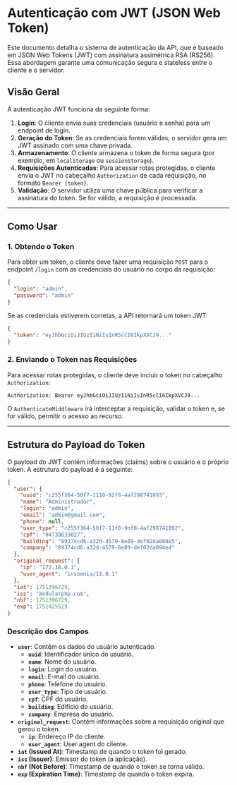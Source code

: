 # Autenticação com JWT (JSON Web Token)

Este documento detalha o sistema de autenticação da API, que é baseado em JSON Web Tokens (JWT) com assinatura assimétrica RSA (RS256). Essa abordagem garante uma comunicação segura e stateless entre o cliente e o servidor.

## Visão Geral

A autenticação JWT funciona da seguinte forma:

1.  **Login**: O cliente envia suas credenciais (usuário e senha) para um endpoint de login.
2.  **Geração do Token**: Se as credenciais forem válidas, o servidor gera um JWT assinado com uma chave privada.
3.  **Armazenamento**: O cliente armazena o token de forma segura (por exemplo, em `localStorage` ou `sessionStorage`).
4.  **Requisições Autenticadas**: Para acessar rotas protegidas, o cliente envia o JWT no cabeçalho `Authorization` de cada requisição, no formato `Bearer {token}`.
5.  **Validação**: O servidor utiliza uma chave pública para verificar a assinatura do token. Se for válido, a requisição é processada.

---

## Como Usar

### 1. Obtendo o Token

Para obter um token, o cliente deve fazer uma requisição `POST` para o endpoint `/login` com as credenciais do usuário no corpo da requisição:

```json
{
  "login": "admin",
  "password": "admin"
}
```

Se as credenciais estiverem corretas, a API retornará um token JWT:

```json
{
  "token": "eyJhbGciOiJIUzI1NiIsInR5cCI6IkpXVCJ9..."
}
```

### 2. Enviando o Token nas Requisições

Para acessar rotas protegidas, o cliente deve incluir o token no cabeçalho `Authorization`:

```
Authorization: Bearer eyJhbGciOiJIUzI1NiIsInR5cCI6IkpXVCJ9...
```

O `AuthenticateMiddleware` irá interceptar a requisição, validar o token e, se for válido, permitir o acesso ao recurso.

---

## Estrutura do Payload do Token

O payload do JWT contém informações (claims) sobre o usuário e o próprio token. A estrutura do payload é a seguinte:

```json
{
  "user": {
    "uuid": "c255f364-50f7-1110-92f8-4af298741893",
    "name": "Administrador",
    "login": "admin",
    "email": "admin@gmail.com",
    "phone": null,
    "user_type": "c255f364-50f7-11f0-9nf8-4af298741892",
    "cpf": "04739633027",
    "building": "89374cd6-a32d-4579-8e89-def02da000e5",
    "company": "89374cd6-a32d-4579-8e89-def02da094e4"
  },
  "original_request": {
    "ip": "172.18.0.1",
    "user_agent": "insomnia/11.0.1"
  },
  "iat": 1751396729,
  "iss": "modularphp.com",
  "nbf": 1751396729,
  "exp": 1751425529
}
```

### Descrição dos Campos

-   **`user`**: Contém os dados do usuário autenticado.
    -   **`uuid`**: Identificador único do usuário.
    -   **`name`**: Nome do usuário.
    -   **`login`**: Login do usuário.
    -   **`email`**: E-mail do usuário.
    -   **`phone`**: Telefone do usuário.
    -   **`user_type`**: Tipo de usuário.
    -   **`cpf`**: CPF do usuário.
    -   **`building`**: Edifício do usuário.
    -   **`company`**: Empresa do usuário.
-   **`original_request`**: Contém informações sobre a requisição original que gerou o token.
    -   **`ip`**: Endereço IP do cliente.
    -   **`user_agent`**: User agent do cliente.
-   **`iat` (Issued At)**: Timestamp de quando o token foi gerado.
-   **`iss` (Issuer)**: Emissor do token (a aplicação).
-   **`nbf` (Not Before)**: Timestamp de quando o token se torna válido.
-   **`exp` (Expiration Time)**: Timestamp de quando o token expira.